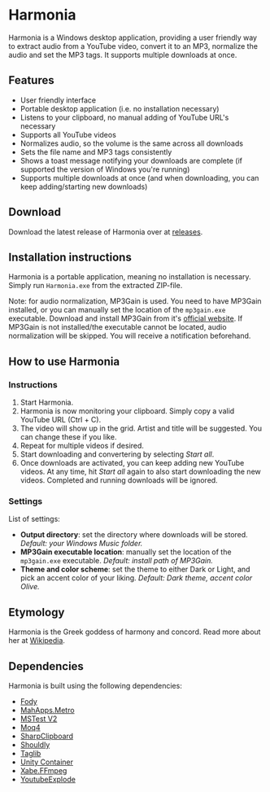 # Harmonia
Harmonia is a Windows desktop application, providing a user friendly way to extract audio from a YouTube video, convert it to an MP3, normalize the audio and set the MP3 tags. It supports multiple downloads at once.

## Features
- User friendly interface
- Portable desktop application (i.e. no installation necessary)
- Listens to your clipboard, no manual adding of YouTube URL's necessary
- Supports all YouTube videos
- Normalizes audio, so the volume is the same across all downloads
- Sets the file name and MP3 tags consistently
- Shows a toast message notifying your downloads are complete (if supported the version of Windows you're running)
- Supports multiple downloads at once (and when downloading, you can keep adding/starting new downloads)

## Download
Download the latest release of Harmonia over at [releases](https://github.com/rik-smeets/Harmonia/releases).

## Installation instructions
Harmonia is a portable application, meaning no installation is necessary. Simply run `Harmonia.exe` from the extracted ZIP-file. 

Note: for audio normalization, MP3Gain is used. You need to have MP3Gain installed, or you can manually set the location of the `mp3gain.exe` executable. Download and install MP3Gain from it's [official website](http://mp3gain.sourceforge.net/).
If MP3Gain is not installed/the executable cannot be located, audio normalization will be skipped. You will receive a notification beforehand.

## How to use Harmonia
### Instructions
1. Start Harmonia.
2. Harmonia is now monitoring your clipboard. Simply copy a valid YouTube URL (Ctrl + C).
3. The video will show up in the grid. Artist and title will be suggested. You can change these if you like.
4. Repeat for multiple videos if desired.
5. Start downloading and convertering by selecting *Start all*. 
6. Once downloads are activated, you can keep adding new YouTube videos. At any time, hit *Start all* again to also start downloading the new videos. Completed and running downloads will be ignored.

### Settings
List of settings:
- **Output directory**: set the directory where downloads will be stored. *Default: your Windows Music folder.*
- **MP3Gain executable location**: manually set the location of the `mp3gain.exe` executable. *Default: install path of MP3Gain.*
- **Theme and color scheme**: set the theme to either Dark or Light, and pick an accent color of your liking. *Default: Dark theme, accent color Olive.*

## Etymology
Harmonia is the Greek goddess of harmony and concord. Read more about her at [Wikipedia](https://en.wikipedia.org/wiki/Harmonia).

## Dependencies
Harmonia is built using the following dependencies:
- [Fody](https://github.com/Fody/Fody)
- [MahApps.Metro](https://github.com/MahApps/MahApps.Metro)
- [MSTest V2](https://github.com/microsoft/testfx)
- [Moq4](https://github.com/moq/moq4)
- [SharpClipboard](https://github.com/Willy-Kimura/SharpClipboard)
- [Shouldly](https://github.com/shouldly/shouldly)
- [Taglib](https://github.com/mono/taglib-sharp/)
- [Unity Container](https://github.com/unitycontainer/unity)
- [Xabe.FFmpeg](https://github.com/tomaszzmuda/Xabe.FFmpeg)
- [YoutubeExplode](https://github.com/Tyrrrz/YoutubeExplode)